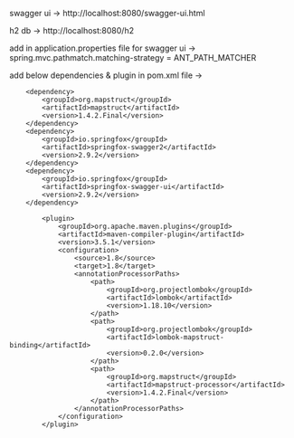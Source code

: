 swagger ui -> http://localhost:8080/swagger-ui.html

h2 db -> http://localhost:8080/h2

add in application.properties file for swagger ui -> spring.mvc.pathmatch.matching-strategy = ANT_PATH_MATCHER

add below dependencies & plugin in pom.xml file ->

        <dependency>
    		<groupId>org.mapstruct</groupId>
    		<artifactId>mapstruct</artifactId>
    		<version>1.4.2.Final</version>
    	</dependency>
    	<dependency>
    		<groupId>io.springfox</groupId>
    		<artifactId>springfox-swagger2</artifactId>
    		<version>2.9.2</version>
    	</dependency>
    	<dependency>
    		<groupId>io.springfox</groupId>
    		<artifactId>springfox-swagger-ui</artifactId>
    		<version>2.9.2</version>
    	</dependency>

            <plugin>
    			<groupId>org.apache.maven.plugins</groupId>
    			<artifactId>maven-compiler-plugin</artifactId>
    			<version>3.5.1</version>
    			<configuration>
    				<source>1.8</source>
    				<target>1.8</target>
    				<annotationProcessorPaths>
    					<path>
    						<groupId>org.projectlombok</groupId>
    						<artifactId>lombok</artifactId>
    						<version>1.18.10</version>
    					</path>
    					<path>
    						<groupId>org.projectlombok</groupId>
    						<artifactId>lombok-mapstruct-binding</artifactId>
    						<version>0.2.0</version>
    					</path>
    					<path>
    						<groupId>org.mapstruct</groupId>
    						<artifactId>mapstruct-processor</artifactId>
    						<version>1.4.2.Final</version>
    					</path>
    				</annotationProcessorPaths>
    			</configuration>
    		</plugin>
